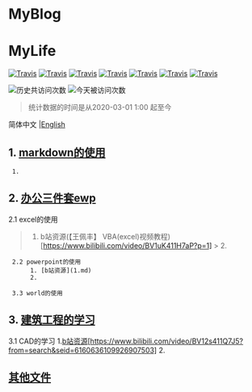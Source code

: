 # MyBlog
# MyLife
[![Travis](https://img.shields.io/badge/编辑工具-markdown-green.svg)]()
[![Travis](https://img.shields.io/badge/建筑工程-CAD-yellow.svg)]()
[![Travis](https://img.shields.io/badge/土木水利-相关资料-blueviolet.svg)]()
[![Travis](https://img.shields.io/badge/办公三件套-PEW-blue.svg)]()
[![Travis](https://img.shields.io/badge/language-python-red.svg)]()
[![Travis](https://img.shields.io/badge/Wechat-微信开发-green.svg)]()
[![Travis](https://img.shields.io/badge/pythhon-爬虫-green.svg)]()

![历史共访问次数](https://visitor-count-badge.herokuapp.com/total.svg?repo_id=robin9877.leetcode)
![今天被访问次数](https://visitor-count-badge.herokuapp.com/today.svg?repo_id=robin9877.leetcode)

> 统计数据的时间是从2020-03-01 1:00 起至今

简体中文 |[English](./README.en.md)


## 1. [markdown的使用](markdown.md)
     1. 


## 2. [办公三件套ewp](EWP.md)
2.1 excel的使用
> 1. b站资源(【王佩丰】 VBA(excel)视频教程)[https://www.bilibili.com/video/BV1uK411H7aP?p=1] > 2.

     2.2 powerpoint的使用
          1. [b站资源](1.md)
          2.

     3.3 world的使用

## 3. [建筑工程的学习](SE.md)
3.1 CAD的学习
1.[b站资源](CAD教学视频--基础篇)[https://www.bilibili.com/video/BV12s411Q7J5?from=search&seid=6160636109926907503]
2.
     
##   [其他文件](other.md)

